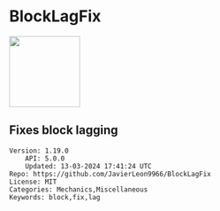 # BlockLagFix
<img src="https://raw.githubusercontent.com/JavierLeon9966/BlockLagFix/37f4bea0d97299c0f26b26073dbb0f2449bfcb48/icon.gif" width="128" height="128" />

## Fixes block lagging
```properties
Version: 1.19.0
    API: 5.0.0
    Updated: 13-03-2024 17:41:24 UTC
Repo: https://github.com/JavierLeon9966/BlockLagFix
License: MIT
Categories: Mechanics,Miscellaneous
Keywords: block,fix,lag
```